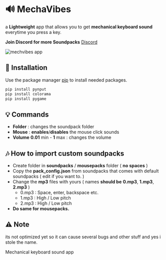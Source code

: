 # 🔊 MechaVibes

a **Lightweight** app that allows you to get **mechanical keyboard sound** everytime you press a key.

**Join Discord for more Soundpacks** [Discord](https://discord.gg/FQkRFbzY6E)

![mechvibes app](https://cdn.discordapp.com/attachments/1124338967001710684/1162080947261407302/image.png?ex=653aa338&is=65282e38&hm=db17792006bd020a8be1ef1c5fe3f37b6c818e9b824e6ae776c774439b2c0c6a&)

## 🔧 Installation

Use the package manager [pip](https://pip.pypa.io/en/stable/) to install needed packages.

```bash
pip install pynput
pip install colorama
pip install pygame
```

## 💡 Commands
- **Folder** : changes the soundpack folder
- **Mouse** : **enables**/**disables** the mouse click sounds
- **Volume** **0.01** min - **1** max : changes the volume

## 🎶 How to import custom soundpacks

- Create folder in **soundpacks** / **mousepacks** folder ( **no spaces** )
- Copy the **pack_config.json** from soundpacks that comes with default soundpacks ( edit if you want to. )
- Change the **mp3** files with yours ( names **should be** **0.mp3**, **1.mp3**, **2.mp3** )
  - 0.mp3 : Space, enter, backspace etc.
  - 1.mp3 : High / Low pitch
  - 2.mp3 : High / Low pitch
- **Do same for mousepacks.**

## ⚠️ Note

its not optimized yet so it can cause several bugs and other stuff and yes i stole the name.



Mechanical keyboard sound app
